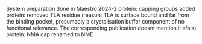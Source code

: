 System preparation done in Maestro 2024-2
protein: capping groups added
protein: removed TLA residue (reason: TLA is surface bound and far from the binding pocket, presumably a crystalisation buffer component of no functional relevance. The corresponding publication doesnt mention it afais)
protein: NMA cap renamed to NME
